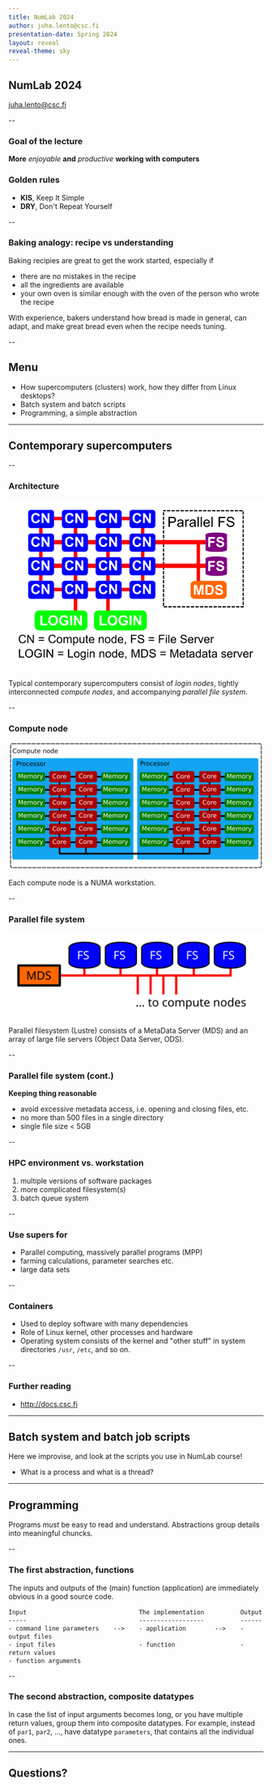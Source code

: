 ```yaml
---
title: NumLab 2024
author: juha.lento@csc.fi
presentation-date: Spring 2024
layout: reveal
reveal-theme: sky
---
```


## NumLab 2024

<juha.lento@csc.fi>

--

### Goal of the lecture

**More** *enjoyable* **and** *productive* **working with computers**

### Golden rules

-  **KIS**, Keep It Simple
-  **DRY**, Don't Repeat Yourself

--

### Baking analogy: recipe vs understanding

Baking recipies are great to get the work started, especially if

- there are no mistakes in the recipe
- all the ingredients are available
- your own oven is similar enough with the oven of the person who wrote the recipe

With experience, bakers understand how bread is made in general, can adapt, and
make great bread even when the recipe needs tuning.

--

## Menu

- How supercomputers (clusters) work, how they differ from Linux desktops?
- Batch system and batch scripts
- Programming, a simple abstraction

---

## Contemporary supercomputers

--

### Architecture

![Cluster architecture](./SupercomputerArchitecture.svg "Juha's Incscape art")

Typical contemporary supercomputers consist of *login nodes*,
tightly interconnected *compute nodes*, and accompanying *parallel file
system*.

--

### Compute node

![Compute node](./ComputeNode.svg "Juha's Incscape art")

Each compute node is a NUMA workstation.

--

### Parallel file system

![Parallel file system](./ParallelFileSystem.svg "Juha's Incscape art")

Parallel filesystem (Lustre) consists of a MetaData Server (MDS) and
an array of large file servers (Object Data Server, ODS).

--

### Parallel file system (cont.)

**Keeping thing reasonable**

- avoid excessive metadata access, i.e. opening and closing files, etc.
- no more than 500 files in a single directory
- single file size < 5GB

--

### HPC environment vs. workstation

1. multiple versions of software packages
2. more complicated filesystem(s)
3. batch queue system

--

### Use supers for

-  Parallel computing, massively parallel programs (MPP)
-  farming calculations, parameter searches etc.
-  large data sets

--

### Containers

- Used to deploy software with many dependencies
- Role of Linux kernel, other processes and hardware
- Operating system consists of the kernel and "other stuff"
  in system directories `/usr`, `/etc`, and so on.

--

### Further reading

-  <http://docs.csc.fi>

---

## Batch system and batch job scripts

Here we improvise, and look at the scripts you use in NumLab course!

- What is a process and what is a thread?

---

## Programming

Programs *must* be easy to read and understand. Abstractions group details
into meaningful chuncks.

--

### The first abstraction, functions

The inputs and outputs of the (main) function (application) are immediately
obvious in a good source code.

```
Input                               The implementation          Output
-----                               ------------------          ------
- command line parameters    -->    - application        -->    - output files
- input files                       - function                  - return values
- function arguments
```

--

### The second abstraction, composite datatypes

In case the list of input arguments becomes long, or you have multiple return
values, group them into composite datatypes. For example, instead of
`par1`, `par2`, ..., have datatype `parameters`, that contains all the
individual ones.

---

## Questions?
